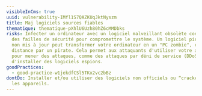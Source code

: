 ```yaml
---
visibleInCms: true
uuid: vulnerability-IMfl1S7QAZKUqJktNyszm
title: Maj logiciels sources fiables
thematique: thematique-pXhlU6Uzh80hZ6cMMDbks
risks: Infecter un ordinateur avec un logiciel malveillant obsolète contenant
  des failles de sécurité pour compromettre le système. Un logiciel piraté ou
  non mis à jour peut transformer votre ordinateur en un "PC zombie", contrôlé à
  distance par un pirate. Cela permet aux attaquants d'utiliser votre appareil
  pour mener des attaques, comme des attaques par déni de service (DDoS), ou
  d'installer des logiciels espions.
goodPractices:
  - good-practice-w1jekdfCSl5TKx2vc2bBz
dontDo: Installer et/ou utiliser des logiciels non officiels ou “crackés” sur
  les appareils.
---
```

